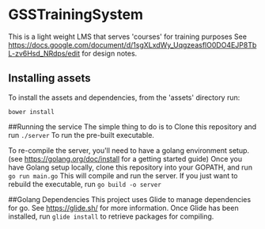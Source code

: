 # GSSTrainingSystem
This is a light weight LMS that serves 'courses' for training purposes
See https://docs.google.com/document/d/1sgXLxdWy_UqgzeasflO0DO4EJP8TbL-zv6Hsd_NRdps/edit
for design notes.

## Installing assets
To install the assets and dependencies, from the 'assets' directory run:

  `bower install`
  
##Running the service
The simple thing to do is to Clone this repository and run 
`./server` To run the pre-built executable.

To re-compile the server, you'll need to have a golang environment setup. 
(see https://golang.org/doc/install for a getting started guide)
Once you have Golang setup locally, clone this repository into your GOPATH, and run 
`go run main.go` This will compile and run the server. If you just want to rebuild the executable, run 
`go build -o server`

##Golang Dependencies
This project uses Glide to manage dependencies for go. See https://glide.sh/ for more information.
Once Glide has been installed, run `glide install` to retrieve packages for compiling.